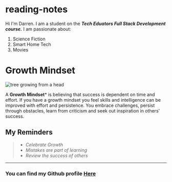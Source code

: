 # reading-notes
Hi I'm Darren. I am a student on the _**Tech Eduators Full Stack Development course.**_ I am passionate about:
  
 1. Science Fiction
 2. Smart Home Tech
 3. Movies

# Growth Mindset

![tree growing from a head](https://cdn-jagbh.nitrocdn.com/TYVZHePxisufUuSiVWDElscksnaOxEbE/assets/images/optimized/rev-c619c2c/wp-content/uploads/2022/06/creativity-personal-development-individual-growth-concept-vector-id1341427506.jpg)

A **Growth Mindset*** is believing that success is dependent on time and effort. If you have a growth mindset you feel skills and intelligence can be improved with effort and persistence. You embrace challenges, persist through obstacles, learn from criticism and seek out inspiration in others’ success.

## My Reminders  

>- *Celebrate Growth*
>- *Mistakes are part of learning*
>- *Review the success of others*

***

### You can find my Github profile [Here](https://github.com/Daz2255)

